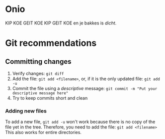 # Onio
KIP KOE GEIT KOE KIP GEIT KOE en je bakkes is *dicht*.

# Git recommendations

## Committing changes

1. Verify changes: `git diff`
2. Add the file: `git add <filename>`, or, if it is the only updated file: `git add -u`
3. Commit the file using a *descriptive* message: `git commit -m "Put your descriptive message here"`
4. Try to keep commits short and clean

### Adding new files
To add a new file, `git add -u` won't work because there is no copy of the file yet in the tree.
Therefore, you need to add the file: `git add <filename>`
This also works for entire directories.
